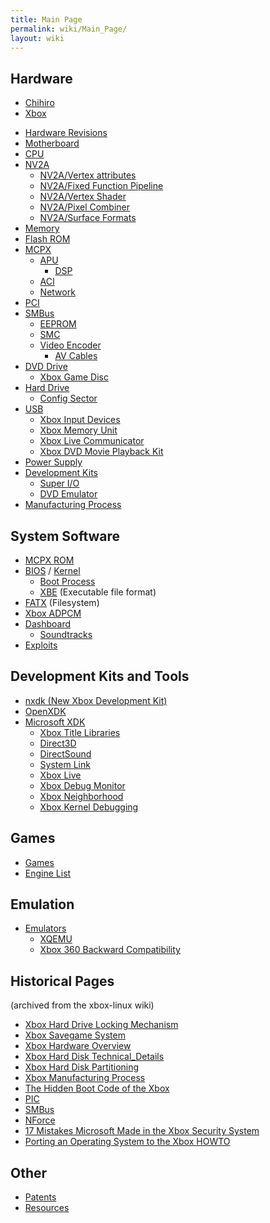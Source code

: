 ```yaml
---
title: Main Page
permalink: wiki/Main_Page/
layout: wiki
---
```


Hardware
--------

-   [Chihiro](/wiki/Chihiro "wikilink")
-   [Xbox](/wiki/Xbox "wikilink")

<!-- -->

-   [Hardware Revisions](/wiki/Hardware_Revisions "wikilink")
-   [Motherboard](/wiki/Motherboard "wikilink")
-   [CPU](/wiki/CPU "wikilink")
-   [NV2A](/wiki/NV2A "wikilink")
    -   [NV2A/Vertex attributes](/wiki/NV2A/Vertex_attributes "wikilink")
    -   [NV2A/Fixed Function
        Pipeline](/wiki/NV2A/Fixed_Function_Pipeline "wikilink")
    -   [NV2A/Vertex Shader](/wiki/NV2A/Vertex_Shader "wikilink")
    -   [NV2A/Pixel Combiner](/wiki/NV2A/Pixel_Combiner "wikilink")
    -   [NV2A/Surface Formats](/wiki/NV2A/Surface_Formats "wikilink")
-   [Memory](/wiki/Memory "wikilink")
-   [Flash ROM](/wiki/Flash_ROM "wikilink")
-   [MCPX](/wiki/MCPX "wikilink")
    -   [APU](/wiki/APU "wikilink")
        -   [DSP](/wiki/DSP "wikilink")
    -   [ACI](/wiki/ACI "wikilink")
    -   [Network](/wiki/Network "wikilink")
-   [PCI](/wiki/PCI "wikilink")
-   [SMBus](/wiki/SMBus "wikilink")
    -   [EEPROM](/wiki/EEPROM "wikilink")
    -   [SMC](/wiki/SMC "wikilink")
    -   [Video Encoder](/wiki/Video_Encoder "wikilink")
        -   [AV Cables](/wiki/AV_Cables "wikilink")
-   [DVD Drive](/wiki/DVD_Drive "wikilink")
    -   [Xbox Game Disc](/wiki/Xbox_Game_Disc "wikilink")
-   [Hard Drive](/wiki/Hard_Drive "wikilink")
    -   [Config Sector](/wiki/Config_Sector "wikilink")
-   [USB](/wiki/USB "wikilink")
    -   [Xbox Input Devices](/wiki/Xbox_Input_Devices "wikilink")
    -   [Xbox Memory Unit](/wiki/Xbox_Memory_Unit "wikilink")
    -   [Xbox Live Communicator](/wiki/Xbox_Live_Communicator "wikilink")
    -   [Xbox DVD Movie Playback
        Kit](/wiki/Xbox_DVD_Movie_Playback_Kit "wikilink")
-   [Power Supply](/wiki/Power_Supply "wikilink")
-   [Development Kits](/wiki/Development_Kits "wikilink")
    -   [Super I/O](/wiki/Super_I/O "wikilink")
    -   [DVD Emulator](/wiki/DVD_Emulator "wikilink")
-   [Manufacturing Process](/wiki/Manufacturing_Process "wikilink")

System Software
---------------

-   [MCPX ROM](/wiki/MCPX_ROM "wikilink")
-   [BIOS](/wiki/BIOS "wikilink") / [Kernel](Kernel "wikilink")
    -   [Boot Process](/wiki/Boot_Process "wikilink")
    -   [XBE](/wiki/XBE "wikilink") (Executable file format)
-   [FATX](/wiki/FATX "wikilink") (Filesystem)
-   [Xbox ADPCM](/wiki/Xbox_ADPCM "wikilink")
-   [Dashboard](/wiki/Dashboard "wikilink")
    -   [Soundtracks](/wiki/Soundtracks "wikilink")
-   [Exploits](/wiki/Exploits "wikilink")

Development Kits and Tools
--------------------------

-   [nxdk (New Xbox Development Kit)](https://github.com/xqemu/nxdk)
-   [OpenXDK](/wiki/OpenXDK "wikilink")
-   [Microsoft XDK](/wiki/Microsoft_XDK "wikilink")
    -   [Xbox Title Libraries](/wiki/Xbox_Title_Libraries "wikilink")
    -   [Direct3D](/wiki/Direct3D "wikilink")
    -   [DirectSound](/wiki/DirectSound "wikilink")
    -   [System Link](/wiki/System_Link "wikilink")
    -   [Xbox Live](/wiki/Xbox_Live "wikilink")
    -   [Xbox Debug Monitor](/wiki/Xbox_Debug_Monitor "wikilink")
    -   [Xbox Neighborhood](/wiki/Xbox_Neighborhood "wikilink")
    -   [ Xbox Kernel Debugging](/wiki/Kernel_Debug "wikilink")

Games
-----

-   [Games](/wiki/Category%3AGames "wikilink")
-   [Engine List](/wiki/Engine_List "wikilink")

Emulation
---------

-   [Emulators](/wiki/Emulators "wikilink")
    -   [XQEMU](/wiki/XQEMU "wikilink")
    -   [Xbox 360 Backward
        Compatibility](/wiki/Xbox_360_Backward_Compatibility "wikilink")

Historical Pages
----------------

(archived from the xbox-linux wiki)

-   [Xbox Hard Drive Locking
    Mechanism](/wiki/Xbox_Hard_Drive_Locking_Mechanism "wikilink")
-   [Xbox Savegame System](/wiki/Xbox_Savegame_System "wikilink")
-   [Xbox Hardware Overview](/wiki/Xbox_Hardware_Overview "wikilink")
-   [Xbox Hard Disk
    Technical\_Details](/wiki/Xbox_Hard_Disk_Technical_Details "wikilink")
-   [Xbox Hard Disk
    Partitioning](/wiki/Xbox_Hard_Disk_Partitioning "wikilink")
-   [Xbox Manufacturing Process](/wiki/Xbox_Manufacturing_Process "wikilink")
-   [The Hidden Boot Code of the
    Xbox](/wiki/The_Hidden_Boot_Code_of_the_Xbox "wikilink")
-   [PIC](/wiki/PIC "wikilink")
-   [SMBus](/wiki/SMBus "wikilink")
-   [NForce](/wiki/NForce "wikilink")
-   [17 Mistakes Microsoft Made in the Xbox Security
    System](17_Mistakes_Microsoft_Made_in_the_Xbox_Security_System "wikilink")
-   [Porting an Operating System to the Xbox
    HOWTO](/wiki/Porting_an_Operating_System_to_the_Xbox_HOWTO "wikilink")

Other
-----

-   [Patents](/wiki/Patents "wikilink")
-   [Resources](/wiki/Resources "wikilink")

